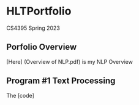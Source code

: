# HLTPortfolio

CS4395 Spring 2023

## Porfolio Overview

[Here] (Overview of NLP.pdf)  is my NLP Overview

## Program #1 Text Processing
The [code] 